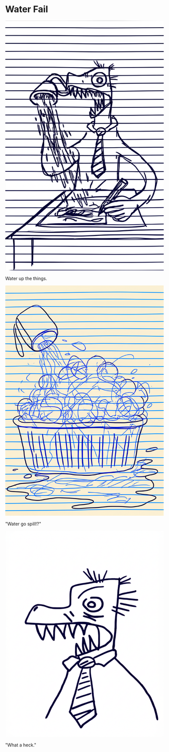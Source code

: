 # Water Fail

![Garrey Goosey holds a full watering can, looking ready.](watering-1.png)

Water up the things.

![Garrey Goosey spills water everywhere but the intended target, looking confused.](watering-2.png)

"Water go spill!?"

![Garrey Goosey glares at the puddles on the floor, throwing the empty watering can.](watering-3.png)

"What a heck."